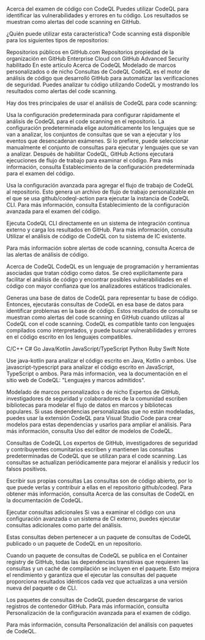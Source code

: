 Acerca del examen de código con CodeQL
Puedes utilizar CodeQL para identificar las vulnerabilidades y errores en tu código. Los resultados se muestran como alertas del code scanning en GitHub.

¿Quién puede utilizar esta característica?
Code scanning está disponible para los siguientes tipos de repositorios:

Repositorios públicos en GitHub.com
Repositorios propiedad de la organización en GitHub Enterprise Cloud con GitHub Advanced Security habilitado
En este artículo
Acerca de CodeQL
Modelado de marcos personalizados o de nicho
Consultas de CodeQL
CodeQL es el motor de análisis de código que desarrolló GitHub para automatizar las verificaciones de seguridad. Puedes analizar tu código utilizando CodeQL y mostrando los resultados como alertas del code scanning.

Hay dos tres principales de usar el análisis de CodeQL para code scanning:

Usa la configuración predeterminada para configurar rápidamente el análisis de CodeQL para el code scanning en el repositorio. La configuración predeterminada elige automáticamente los lenguajes que se van a analizar, los conjuntos de consultas que se van a ejecutar y los eventos que desencadenan exámenes. Si lo prefiere, puede seleccionar manualmente el conjunto de consultas para ejecutar y lenguajes que se van a analizar. Después de habilitar CodeQL, GitHub Actions ejecutará ejecuciones de flujo de trabajo para examinar el código. Para más información, consulta Establecimiento de la configuración predeterminada para el examen del código.

Usa la configuración avanzada para agregar el flujo de trabajo de CodeQL al repositorio. Esto genera un archivo de flujo de trabajo personalizable en el que se usa github/codeql-action para ejecutar la instancia de CodeQL CLI. Para más información, consulta Establecimiento de la configuración avanzada para el examen del código.

Ejecuta CodeQL CLI directamente en un sistema de integración continua externo y carga los resultados en GitHub. Para más información, consulta Utilizar el análisis de código de CodeQL con tu sistema de IC existente.

Para más información sobre alertas de code scanning, consulta Acerca de las alertas de análisis de código.

Acerca de CodeQL
CodeQL es un lenguaje de programación y herramientas asociadas que tratan código como datos. Se creó explícitamente para facilitar el análisis de código y encontrar posibles vulnerabilidades en el código con mayor confianza que los analizadores estáticos tradicionales.

Generas una base de datos de CodeQL para representar tu base de código.
Entonces, ejecutarás consultas de CodeQL en esa base de datos para identificar problemas en la base de código.
Estos resultados de consulta se muestran como alertas del code scanning en GitHub cuando utilizas al CodeQL con el code scanning.
CodeQL es compatible tanto con lenguajes compilados como interpretados, y puede buscar vulnerabilidades y errores en el código escrito en los lenguajes compatibles.

C/C++
C#
Go
Java/Kotlin
JavaScript/TypeScript
Python
Ruby
Swift
Note

Use java-kotlin para analizar el código escrito en Java, Kotlin o ambos.
Use javascript-typescript para analizar el código escrito en JavaScript, TypeScript o ambos.
Para más información, vea la documentación en el sitio web de CodeQL: "Lenguajes y marcos admitidos".

Modelado de marcos personalizados o de nicho
Expertos de GitHub, investigadores de seguridad y colaboradores de la comunidad escriben bibliotecas para modelar el flujo de datos en marcos y bibliotecas populares. Si usas dependencias personalizadas que no están modeladas, puedes usar la extensión CodeQL para Visual Studio Code para crear modelos para estas dependencias y usarlos para ampliar el análisis. Para más información, consulta Uso del editor de modelos de CodeQL.

Consultas de CodeQL
Los expertos de GitHub, investigadores de seguridad y contribuyentes comunitarios escriben y mantienen las consultas predeterminadas de CodeQL que se utilizan para el code scanning. Las consultas se actualizan periódicamente para mejorar el análisis y reducir los falsos positivos.

Escribir sus propias consultas
Las consultas son de código abierto, por lo que puede verlas y contribuir a ellas en el repositorio github/codeql. Para obtener más información, consulta Acerca de las consultas de CodeQL en la documentación de CodeQL.

Ejecutar consultas adicionales
Si vas a examinar el código con una configuración avanzada o un sistema de CI externo, puedes ejecutar consultas adicionales como parte del análisis.

Estas consultas deben pertenecer a un paquete de consultas de CodeQL publicado o un paquete de CodeQL en un repositorio.

Cuando un paquete de consultas de CodeQL se publica en el Container registry de GitHub, todas las dependencias transitivas que requieren las consultas y un caché de compilación se incluyen en el paquete. Esto mejora el rendimiento y garantiza que el ejecutar las consultas del paquete proporciona resultados idénticos cada vez que actualizas a una versión nueva del paquete o de CLI.

Los paquetes de consultas de CodeQL pueden descargarse de varios registros de contenedor GitHub. Para más información, consulta Personalización de la configuración avanzada para el examen de código.

Para más información, consulta Personalización del análisis con paquetes de CodeQL.
